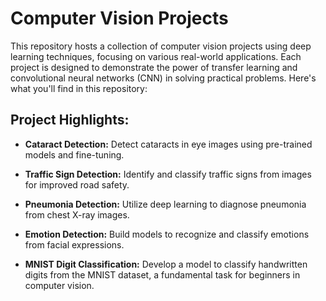 # Computer Vision Projects
This repository hosts a collection of computer vision projects using deep learning techniques, focusing on various real-world applications. Each project is designed to demonstrate the power of transfer learning and convolutional neural networks (CNN) in solving practical problems. Here's what you'll find in this repository:

## Project Highlights:

- **Cataract Detection:**
  Detect cataracts in eye images using pre-trained models and fine-tuning.

- **Traffic Sign Detection:**
Identify and classify traffic signs from images for improved road safety.

- **Pneumonia Detection:**
Utilize deep learning to diagnose pneumonia from chest X-ray images.

- **Emotion Detection:**
Build models to recognize and classify emotions from facial expressions.

- **MNIST Digit Classification:**
Develop a model to classify handwritten digits from the MNIST dataset, a fundamental task for beginners in computer vision.
